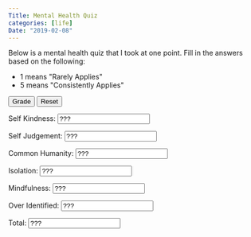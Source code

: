 ```yaml
---
Title: Mental Health Quiz
categories: [life]
Date: "2019-02-08"
---
```


Below is a mental health quiz that I took at one point.
Fill in the answers based on the following:

- 1 means "Rarely Applies"
- 5 means "Consistently Applies"

<div id="quizbody">
</div>
<input id="grade-button" type="button" onclick="grade()" value="Grade" />
<input id="quiz-reset" type="button" onclick="reset()" value="Reset" />

<div id="results">
  <p>Self Kindness: <input id="result-selfkindness" readonly value="???"/></p>
  <p>Self Judgement: <input id="result-selfjudgement" readonly value="???"/></p>
  <p>Common Humanity: <input id="result-commonhumanity" readonly value="???"/></p>
  <p>Isolation: <input id="result-isolation" readonly value="???"/></p>
  <p>Mindfulness: <input id="result-mindfulness" readonly value="???"/></p>
  <p>Over Identified: <input id="result-overidentified" readonly value="???"/></p>
  <p>Total: <input id="result-total" readonly value="???"/></p>
</div>

<script>
    var questions = [
      "I'm disapproving and judgemental about my own flaws and inadequacies.",
      "When I'm feeling down I tend to obsess and fixate on everything that's wrong",
      "When things are going badly for me, I see the difficulties as part of life that everyone goes through.",
      "When I think about my inadequacies, it tends to make me feel more separate and cut off from the rest of the world.",
      "I try to be loving towards myself when I'm feeling emotional pain.",
      "When I fail at something important to me I become consumed by feelings of inadequacy.",
      "When I'm down and out, I remind myself that there are lots of other people in the world feeling like I am.",
      "When times are really difficult, I tend to be tough on myself.",
      "When something upsets me I try to keep my emotions in balance.",
      "When I feel inadequate in some way, I try to remind myself that feelings of inadequacy are shared by most people.",
      "I'm intolerant and impatient towards those aspects of my personality I don't like.",
      "When I'm going through a very hard time, I give myself the caring and tenderness I need.",
      "When I'm feeling down, I tend to feel like most other people are probably happier than I am.",
      "When something painful happens I try to take a balanced view of the situation.",
      "I try to see my failings as part of the human condition.",
      "When I see aspects of myself that I don't like, I get down on myself.",
      "When I fail at something important to me I try to keep things in perspective.",
      "When I'm really struggling, I tend to feel like other people must be having an easier time of it.",
      "I'm kind to myself when I'm experiencing suffering.",
      "When something upsets me I get carried away with my feelings.",
      "I can be a bit cold-hearted towards myself when I'm experiencing suffering.",
      "When I'm feeling down I try to approach my feelings with curiosity and openness",
      "I'm tolerant of my own flaws and inadequacies.",
      "When something painful happens I tend to blow the incident out of proportion.",
      "When I fail at something that's important to me, I tend to feel alone in my failure.",
      "I try to be understanding and patient towards those aspects of my personality I don't like."
    ]
    onload = function() {
        var quizBody = document.getElementById("quizbody")
        quizbody.innerHtml = ""
        var idx = 1
        questions.forEach(function(el) {
            var selector = document.createElement("input")
            selector.setAttribute("type", "number")
            selector.setAttribute("max", "5")
            selector.setAttribute("min", "1")
            selector.setAttribute("value", "3")
            selector.setAttribute("id", "quiz-question-" + idx)
            quizBody.appendChild(selector)
            quizBody.appendChild(document.createTextNode(idx + ": " + el))
            quizBody.appendChild(document.createElement("br"))
            idx++
        })
    }
    reset = function() {
        var idx = 1
        questions.forEach(function(el) {
            var selector = document.getElementById("quiz-question-" + idx)
            selector.value = "3"
            idx++
        })
    }
    sum_scores = function(qns) {
        var total_score = 0
        var num_qns = 0
        qns.forEach(function(num) {
            total_score += parseInt(document.getElementById("quiz-question-" + num).value)
            num_qns++
        })
        return (total_score/num_qns)
    }
    sum_scores_inv = function(qns) {
        var total_score = 0
        var num_qns = 0
        qns.forEach(function(num) {
            total_score += 6 - parseInt(document.getElementById("quiz-question-" + num).value)
            num_qns++
        })
        return (total_score/num_qns)
    }
    set_result = function(name, tag, score) {
        var elem = document.getElementById("result-" + tag)
        elem.value = score
    }
    grade = function() {
        var selfkindness = sum_scores([5,12,19,23,26])
        set_result("Self Kindness", "selfkindness", selfkindness)
        var selfjudgement = sum_scores_inv([1,8,11,16,21])
        set_result("Self Judgement", "selfjudgement", selfjudgement)
        var commonhumanity = sum_scores([3,7,10,15])
        set_result("Common Humanity", "commonhumanity", commonhumanity)
        var isolation = sum_scores_inv([4,13,18,25])
        set_result("Isolation", "isolation", isolation)
        var mindfulness = sum_scores([9,14,17,22])
        set_result("Mindfulness", "mindfulness", mindfulness)
        var overidentified = sum_scores_inv([2,6,20,24])
        set_result("Over Identified", "overidentified", overidentified)
        var totalScore = (selfkindness + selfjudgement + commonhumanity + isolation + mindfulness + overidentified) / 6
        set_result("Total", "total", totalScore)
    }
</script>
